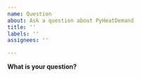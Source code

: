 ```yaml
---
name: Question
about: Ask a question about PyHeatDemand
title: ''
labels: ''
assignees: ''

---
```


**What is your question?**
